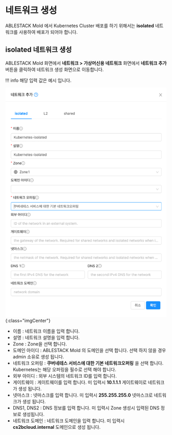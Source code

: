 # 네트워크 생성
ABLESTACK Mold 에서 Kubernetes Cluster 배포를 하기 위해서는 **isolated** 네트워크를 사용하여 배포가 되어야 합니다.


## isolated 네트워크 생성
ABLESTACK Mold 화면에서 **네트워크 > 가상머신용 네트워크** 화면에서 **네트워크 추가** 버튼을 클릭하여 네트워크 생성 화면으로 이동합니다.

!!! info
    해당 입력 값은 예시 입니다.

![Kubernetes-architecture](../../assets/images/kubernetes-cluster-network-create.png){:class="imgCenter"}

- 이름 : 네트워크 이름을 입력 합니다.
- 설명 : 네트워크 설명을 입력 합니다.
- Zone : Zone을 선택 합니다.
- 도메인 아이디 : ABLESTACK Mold 의 도메인을 선택 합니다. 선택 하지 않을 경우 admin 소유로 생성 됩니다.
- 네트워크 오퍼링 : **쿠버네테스 서비스에 대한 기본 네트워크오퍼링** 을 선택 합니다. Kubernetes는 해당 오퍼링을 필수로 선택 해야 합니다.
- 외부 아이디 : 외부 시스템의 네트워크 ID를 입력 합니다.
- 게이트웨이 : 게이트웨이를 입력 합니다. 미 입력시 **10.1.1.1** 게이트웨이로 네트워크가 생성 됩니다.
- 넷마스크 : 넷마스크를 입력 합니다. 미 입력시 **255.255.255.0** 넷마스크로 네트워크가 생성 됩니다.
- DNS1, DNS2 : DNS 정보를 입력 합니다. 미 입력시 Zone 생성시 입력된 DNS 정보로 생성됩니다.
- 네트워크 도메인 : 네트워크 도메인을 입력 합니다. 미 입력시 **cs2bcloud.internal** 도메인으로 생성 됩니다.